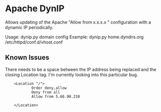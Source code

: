 Apache DynIP
============

Allows updating of the Apache "Allow from x.x.x.x " configuration with a dynamic IP periodically.

Usage:      dynip.py domain config
Example:    dynip.py home.dyndns.org /etc/httpd/conf.d/vhost.conf

## Known Issues


There needs to be a space between the IP address being replaced and the closing Location tag. I'm currently looking into this particular bug.

        <Location "/">
                Order deny,allow
                Deny from all
                Allow from 5.66.90.210

        </Location>

